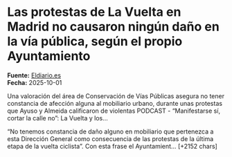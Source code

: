 # Las protestas de La Vuelta en Madrid no causaron ningún daño en la vía pública, según el propio Ayuntamiento

**Fuente:** [Eldiario.es](https://www.eldiario.es/madrid/somos/protestas-vuelta-madrid-no-causaron-dano-via-publica-propio-ayuntamiento_1_12648518.html)  
**Fecha:** 2025-10-01

Una valoración del área de Conservación de Vías Públicas asegura no tener constancia de afección alguna al mobiliario urbano, durante unas protestas que Ayuso y Almeida calificaron de violentas
PODCAST - “Manifestarse sí, cortar la calle no”: La Vuelta y los…

“No tenemos constancia de daño alguno en mobiliario que pertenezca a esta Dirección General como consecuencia de las protestas de la última etapa de la vuelta ciclista”. Con esta frase el Ayuntamient… [+2152 chars]
